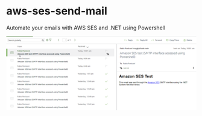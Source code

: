 # aws-ses-send-mail

Automate your emails with AWS SES and .NET using Powershell

![alt text](/images/email.png)
